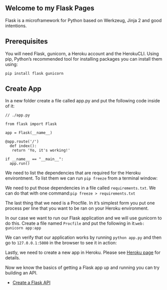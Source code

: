 ## Welcome to my Flask Pages

Flask is a microframework for Python based on Werkzeug, Jinja 2 and good intentions.

## Prerequisites
You will need Flask, gunicorn, a Heroku account and the HerokuCLI. 
Using pip, Python’s recommended tool for installing packages you can install them using:

`pip install flask gunicorn`

## Create App
In a new folder create a file called app.py and put the following code inside of it:

```
// ./app.py

from flask import Flask

app = Flask(__name__)

@app.route('/')
  def index(): 
   return 'Yo, it's working!'

if __name__ == "__main__":
  app.run()

```
We need to list the dependencies that are required for the Heroku environtment. To list them we can run `pip freeze` from a terminal window:

We need to put those dependencies in a file called `requirements.txt`. We can do that with one command:`pip freeze > requirements.txt`

The last thing that we need is a Procfile. In it’s simplest form you put one process per line that you want to be ran on your Heroku environment.

In our case we want to run our Flask application and we will use gunicorn to do this. Create a file named `Procfile` and put the following in it:`web: gunicorn app:app`

We can verify that our application works by running `python app.py` and then go to `127.0.0.1:5000` in the browser to see it in action:

Lastly, we need to create a new app in Heroku. Please see [Heroku page](https://benjaminwillett.github.io/heroku/) for details.

Now we know the basics of getting a Flask app up and running you can try building an API.

- [Create a Flask API](api.md)
